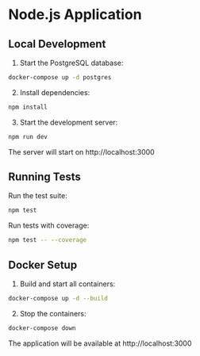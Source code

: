 # Node.js Application

## Local Development

1. Start the PostgreSQL database:
```bash
docker-compose up -d postgres
```

2. Install dependencies:
```bash
npm install
```

3. Start the development server:
```bash
npm run dev
```

The server will start on http://localhost:3000

## Running Tests

Run the test suite:
```bash
npm test
```

Run tests with coverage:
```bash
npm test -- --coverage
```

## Docker Setup

1. Build and start all containers:
```bash
docker-compose up -d --build
```

2. Stop the containers:
```bash
docker-compose down
```

The application will be available at http://localhost:3000